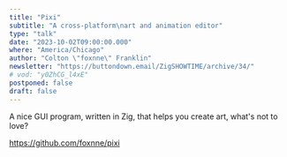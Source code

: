 ```yaml
---
title: "Pixi"
subtitle: "A cross-platform\nart and animation editor"
type: "talk"
date: "2023-10-02T09:00:00.000"
where: "America/Chicago"
author: "Colton \"foxnne\" Franklin"
newsletter: "https://buttondown.email/ZigSHOWTIME/archive/34/"
# vod: "y0ZhCG_l4xE"
postponed: false
draft: false
---
```

A nice GUI program, written in Zig, that helps you create art, what's not to love?

https://github.com/foxnne/pixi
